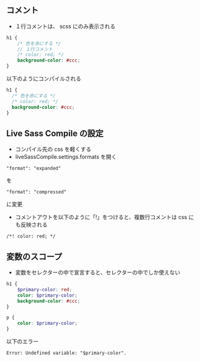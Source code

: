## コメント

* １行コメントは、 scss にのみ表示される

```style.scss
h1 {
    /* 色を赤にする */
    // １行コメント
    /* color: red; */
    background-color: #ccc;
}
```

以下のようにコンパイルされる

```style.css
h1 {
  /* 色を赤にする */
  /* color: red; */
  background-color: #ccc;
}
```

## Live Sass Compile の設定

* コンパイル先の css を軽くする
* liveSassCompile.settings.formats を開く

`"format": "expanded"`

を

`"format": "compressed"`

に変更

* コメントアウトを以下のように「!」をつけると、複数行コメントは css にも反映される

`/*! color: red; */`

## 変数のスコープ

* 変数をセレクターの中で宣言すると、セレクターの中でしか使えない

```style.scss
h1 {
    $primary-color: red;
    color: $primary-color;
    background-color: #ccc;
}

p {
    color: $primary-color;
}
```

以下のエラー

`Error: Undefined variable: "$primary-color".`
